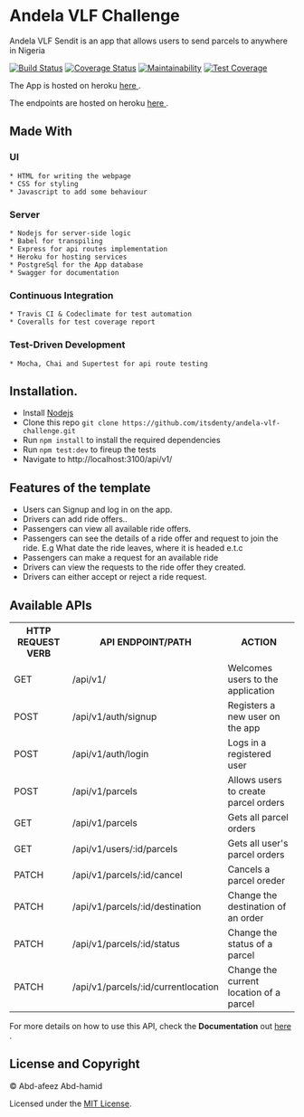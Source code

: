 # Andela VLF Challenge

Andela VLF Sendit is an app that allows users to send parcels to anywhere in Nigeria

[![Build Status](https://travis-ci.org/Itsdenty/andela-vlf-challenge.svg?branch=master)](https://travis-ci.org/Itsdenty/andela-vlf-challenge) [![Coverage Status](https://coveralls.io/repos/github/Itsdenty/andela-vlf-challenge/badge.svg?branch=master)](https://coveralls.io/github/Itsdenty/andela-vlf-challenge?branch=master) [![Maintainability](https://api.codeclimate.com/v1/badges/48ad51dc49c1a2d3a026/maintainability)](https://codeclimate.com/github/Itsdenty/andela-vlf-challenge/maintainability) [![Test Coverage](https://api.codeclimate.com/v1/badges/48ad51dc49c1a2d3a026/test_coverage)](https://codeclimate.com/github/Itsdenty/andela-vlf-challenge/test_coverage)


The App is hosted on heroku [ here ]().

The endpoints are hosted on heroku [ here ]().

## Made With
  ### UI
    * HTML for writing the webpage
    * CSS for styling
    * Javascript to add some behaviour
  
  ### Server
    * Nodejs for server-side logic
    * Babel for transpiling
    * Express for api routes implementation
    * Heroku for hosting services
    * PostgreSql for the App database
    * Swagger for documentation

  ### Continuous Integration
    * Travis CI & Codeclimate for test automation
    * Coveralls for test coverage report
  
  ### Test-Driven Development
    * Mocha, Chai and Supertest for api route testing

## Installation.
  * Install [Nodejs](https://nodejs.org/en/download/)
  * Clone this repo ``` git clone https://github.com/itsdenty/andela-vlf-challenge.git ```
  * Run ```npm install``` to install the required dependencies
  * Run ```npm test:dev``` to fireup the tests
  * Navigate to http://localhost:3100/api/v1/

## Features of the template
* Users can Signup and log in on the app.
* Drivers can add ride offers..
* Passengers can view all available ride offers.
* Passengers can see the details of a ride offer and request to join the ride. E.g What date
the ride leaves, where it is headed e.t.c
* Passengers can make a request for an available ride
* Drivers can view the requests to the ride offer they created.
* Drivers can either accept or reject a ride request.

## Available APIs
<table>
  <tr>
      <th>HTTP REQUEST VERB</th>
      <th>API ENDPOINT/PATH</th>
      <th>ACTION</th>
  </tr>
  <tr>
      <td>GET</td>
      <td>/api/v1/</td>
      <td>Welcomes users to the application</td>
  </tr>
  <tr>
      <td>POST</td>
      <td>/api/v1/auth/signup</td>
      <td>Registers a new user on the app</td>
  </tr>
  <tr>
      <td>POST</td>
      <td>/api/v1/auth/login</td>
      <td>Logs in a registered user</td>
  </tr>
  <tr>
      <td>POST</td>
      <td>/api/v1/parcels</td>
      <td>Allows users to create parcel orders</td>
  </tr>
  <tr>
      <td>GET</td>
      <td>/api/v1/parcels</td>
      <td>Gets all parcel orders</td>
  </tr>
  <tr>
      <td>GET</td>
      <td>/api/v1/users/:id/parcels</td>
      <td>Gets all user's parcel orders</td>
  </tr>
  <tr>
      <td>PATCH</td>
      <td>/api/v1/parcels/:id/cancel</td>
      <td>Cancels a parcel oreder</td>
  </tr>
  <tr>
      <td>PATCH</td>
      <td>/api/v1/parcels/:id/destination</td>
      <td>Change the destination of an order</td>
  </tr>
  <tr>
      <td>PATCH</td>
      <td>/api/v1/parcels/:id/status</td>
      <td>Change the status of a parcel</td>
  </tr>
  <tr>
      <td>PATCH</td>
      <td>/api/v1/parcels/:id/currentlocation</td>
      <td>Change the current location of a parcel</td>
  </tr>
</table>

For more details on how to use this API, check the **Documentation** out [ here ]().

## License and Copyright
&copy; Abd-afeez Abd-hamid

Licensed under the [MIT License](LICENSE).
